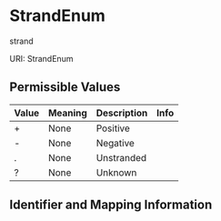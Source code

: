 # StrandEnum

strand

URI: StrandEnum

## Permissible Values

| Value | Meaning | Description | Info |
| --- | --- | --- | --- |
| + | None | Positive | |
| - | None | Negative | |
| . | None | Unstranded | |
| ? | None | Unknown | |


## Identifier and Mapping Information





